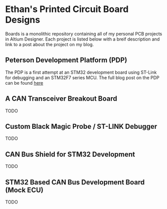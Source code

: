# Ethan's Printed Circuit Board Designs
Boards is a monolithic repository containing all of my personal PCB projects in Altium Designer. Each project is
listed below with a breif description and link to a post about the project on my blog.

## Peterson Development Platform (PDP)
The PDP is a first attempt at an STM32 development board using ST-Link for debugging and an STM32F7 series MCU. The full blog post on the PDP can be found [here](http://portfolio.petetech.net/peterson-dev-platform/)

## A CAN Transceiver Breakout Board
TODO

## Custom Black Magic Probe / ST-LINK Debugger
TODO

## CAN Bus Shield for STM32 Development
TODO

## STM32 Based CAN Bus Development Board (Mock ECU)
TODO

